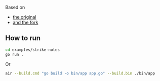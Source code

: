 Based on

- [the original](https://github.com/jazzypants1989/rsc-from-scratch/tree/main/server-components-demo)
- [and the fork](https://github.com/jazzypants1989/rsc-from-scratch/tree/main/server-components-demo)

## How to run

```bash
cd examples/strike-notes
go run .
```

Or

```bash
air --build.cmd "go build -o bin/app app.go" --build.bin ./bin/app
```
